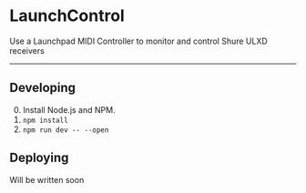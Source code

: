 # LaunchControl

Use a Launchpad MIDI Controller to monitor and control Shure ULXD receivers

---

## Developing

0. Install Node.js and NPM.
1. `npm install`
2. `npm run dev -- --open`


## Deploying
Will be written soon
